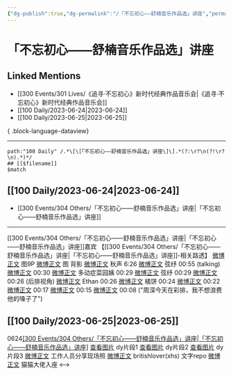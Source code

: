 ```yaml
---
{"dg-publish":true,"dg-permalink":"/「不忘初心——舒楠音乐作品选」讲座","permalink":"/「不忘初心——舒楠音乐作品选」讲座/","created":"2023-07-23T18:08:50.624+08:00","updated":"2023-08-24T19:19:39.593+08:00"}
---
```


# 「不忘初心——舒楠音乐作品选」讲座

## Linked Mentions
- [[300 Events/301 Lives/《追寻·不忘初心》新时代经典作品音乐会\|《追寻·不忘初心》新时代经典作品音乐会]]
- [[100 Daily/2023-06-24\|2023-06-24]]
- [[100 Daily/2023-06-25\|2023-06-25]]

{ .block-language-dataview}

---

```expander
path:"100 Daily" /.*\[\[「不忘初心——舒楠音乐作品选」讲座\]\].*(?:\r?\n(?!\r?\n).*)*/
## [[$filename]]
$match
```
## [[100 Daily/2023-06-24\|2023-06-24]]
  - [[300 Events/304 Others/「不忘初心——舒楠音乐作品选」讲座\|「不忘初心——舒楠音乐作品选」讲座]]
---
[[300 Events/304 Others/「不忘初心——舒楠音乐作品选」讲座\|「不忘初心——舒楠音乐作品选」讲座]]嘉宾
【[[300 Events/304 Others/「不忘初心——舒楠音乐作品选」讲座\|「不忘初心——舒楠音乐作品选」讲座]]-相关路透】
[微博正文](http://weibo.com/3199780861/N6NgSfLrj) 图9P
[微博正文](http://weibo.com/7633014126/N6PHfDIRp) 图 背影
[微博正文](http://weibo.com/3199780861/N6NDv09Cp) 秋声 6:26
[微博正文](http://weibo.com/3199780861/N6NkLlUOI) 弦纾 00:55 (talking)
[微博正文](http://weibo.com/5125072259/N6Nh7jWtl) 00:30
[微博正文](http://weibo.com/6083110602/N6N4vrAj2) 多动症菜园姨 00:29
[微博正文](http://weibo.com/6423179750/N6NoD2UOv) 弦纾 00:29
[微博正文](http://weibo.com/5125072259/N6NfbEr4X) 00:26 (后排视角)
[微博正文](http://weibo.com/5125072259/N6NqMhHmD) Ethan 00:26
[微博正文](http://weibo.com/3199780861/N6MWHpwZP) 橘饼 00:24
[微博正文](http://weibo.com/6522985926/N6N1xm7u3) 00:22
[微博正文](http://weibo.com/5122158435/N6NafcVHQ) 00:17
[微博正文](http://weibo.com/5122158435/N6MZkhRP0) 00:15
[微博正文](http://weibo.com/6083110602/N6NiYhQxv) 00:08 ("周深今天在彩排，我不想浪费他的嗓子了")
## [[100 Daily/2023-06-25\|2023-06-25]]
0624[[300 Events/304 Others/「不忘初心——舒楠音乐作品选」讲座\|「不忘初心——舒楠音乐作品选」讲座]](续)
[查看图片](https://wx4.sinaimg.cn/large/6eb293b4gy1hfaupv7iemj20tt1huwlb.jpg) dy片段1
[查看图片](https://wx2.sinaimg.cn/large/6eb293b4gy1hfauq2c4k3j20tt1hutf1.jpg) dy片段2
[查看图片](https://wx2.sinaimg.cn/large/6eb293b4gy1hfauq52k8dj20tt1hutf8.jpg) dy片段3
[微博正文](http://weibo.com/1217479497/N6U6OhVZs) 工作人员分享现场照
[微博正文](http://weibo.com/5528803897/N6XW6x2IA) britishlover(xhs) 文字repo
[微博正文](http://weibo.com/5122158435/N6VSD0CIV) 猫猫大佬入座
<-->